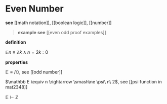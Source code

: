 # Even Number

**see** [[math notation]], [[boolean logic]], [[number]]

> **example** **see** [[even odd proof examples]]

**definition**

$\mathbb E n \equiv \mathbb Z k \land n = 2k : 0$

**properties**

$\mathbb E \equiv /\mathbb O$, see [[odd number]]

$\mathbb E \equiv n \rightarrow \smash\ne \psi\ n\ 2$, see [[psi function in mat2348]]

$\mathbb E \vdash \mathbb Z$
